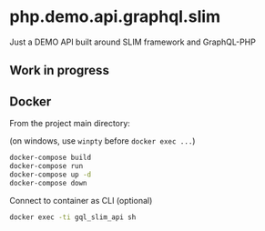 # php.demo.api.graphql.slim
Just a DEMO API built around SLIM framework and GraphQL-PHP

## Work in progress


## Docker

From the project main directory:

(on windows, use `winpty` before `docker exec ...`)


```bash
docker-compose build
docker-compose run
docker-compose up -d
docker-compose down
```

Connect to container as CLI (optional)
```bash
docker exec -ti gql_slim_api sh
```
